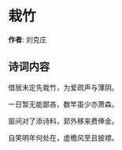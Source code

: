 # 栽竹

**作者**: 刘克庄

## 诗词内容

借居未定先栽竹，为爱疏声与薄阴。

一日暂无能鄙吝，数竿虽少亦萧森。

窗间对了添诗料，郭外移来费俸金。

自笑明年何处在，虚檐风至且披襟。


